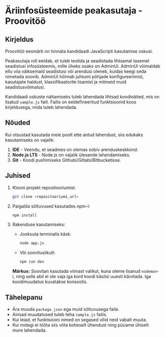 # Äriinfosüsteemide peakasutaja - Proovitöö

## Kirjeldus

Proovitöö eesmärk on hinnata kandidaadi JavaScripti kasutamise oskusi.

Peakasutaja roll eeldab, et tuleb testida ja seadistada lihtsamal tasemel seadistusi infosüsteemis, mille üheks osaks on AdminUi. AdminUi võimaldab ellu viia väiksemaid seadistusi või arendusi oleneb, kuidas keegi seda nimetada soovib. AdminUi hõlmab juhtumi põhjade konfigureerimist, kasutajate haldust, klassifikaatorite lisamist ja mitmeid muid seadistusvõimalusi.

Kandidaadi oskuste näitamiseks tuleb lahendada lihtsad koodinäited, mis on lisatud `sample.js` faili. Failis on eeldefineeritud funktsioonid koos kirjeldusega, mida tuleb lahendada.

## Nõuded

Kui otsustad kasutada meie poolt ette antud lahendust, siis edukaks kasutamiseks on vajalik:

1. **IDE** - Veendu, et seadmes on olemas sobiv arenduskeskkond.
2. **Node.js LTS** - Node.js on vajalik ülesande lahendamiseks.
3. **Git** - Koodi pushimiseks Githubi/Gitlabi/Bitbucketisse.

## Juhised

1. Klooni projekt repositooriumist:
   ```bash
   git clone <repositooriumi_url>
   ```

2. Paigalda sõltuvused kasutades npm-i:
   ```bash
   npm install
   ```

3. Rakenduse kasutamiseks:
   - Jooksuta terminalis käsk:
     ```bash
     node app.js
     ```
   - Või soovituslikult:
     ```bash
     npm run dev
     ```

   **Märkus:** Soovitan kasutada viimast valikut, kuna oleme lisanud `nodemon`-i, ning selle abil ei ole vaja iga kord koodi käsitsi uuesti käivitada. Iga koodimuudatus kuvatakse konsoolis.

## Tähelepanu

- Ära muuda `package.json` ega muid sõltuvusega faile.
- Ainsad muudatused tuleb teha `sample.js` failis.
- Kui leiad, et funktsiooni nimed on segased võid neid vabalt muuta.
- Kui midagi ei tööta siis võta koheselt ühendust ning püüame ühiselt mure lahendada.

